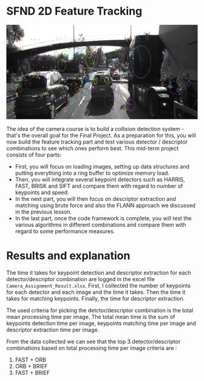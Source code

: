 # SFND 2D Feature Tracking

<img src="images/keypoints.png" width="820" height="248" />

The idea of the camera course is to build a collision detection system - that's the overall goal for the Final Project. As a preparation for this, you will now build the feature tracking part and test various detector / descriptor combinations to see which ones perform best. This mid-term project consists of four parts:

* First, you will focus on loading images, setting up data structures and putting everything into a ring buffer to optimize memory load. 
* Then, you will integrate several keypoint detectors such as HARRIS, FAST, BRISK and SIFT and compare them with regard to number of keypoints and speed. 
* In the next part, you will then focus on descriptor extraction and matching using brute force and also the FLANN approach we discussed in the previous lesson. 
* In the last part, once the code framework is complete, you will test the various algorithms in different combinations and compare them with regard to some performance measures. 


# Results and explanation
The time it takes for keypoint detection and descriptor extraction for each detector/descriptor combination are logged in the excel file `Camera_Assignment_Result.xlsx`. First, I collected the number of keypoints for each detector and each image and the time it takes. Then the time it takes for matching keypoints. Finally, the time for descriptor extraction. 

The used criteria for picking the detctor/descriptor combination is the total mean processing time per image. The total mean time is the sum of keypoints detection time per image, keypoints matching time per image and descriptor extraction time per image.

From the data collected we can see that the top 3 detector/descriptor combinations based on total processing time per image criteria are :

1) FAST + ORB
2) ORB + BRIEF
3) FAST + BRIEF

